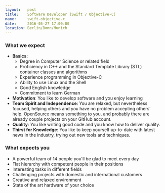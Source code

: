 ```yaml
---
layout:   post
title:    Software Developer (Swift / Objective-C)
name:     swift-objective-c
date:     2016-05-27 17:00:00
location: Berlin/Bonn/Munich
---
```


### What we expect

- **Basics**:
    + Degree in Computer Science or related field
    + Proficiency in C++ and the Standard Template Library (STL) container classes and algorithms
    + Experience programming in Objective-C
    + Ability to use Linux and the Shell
    + Good English knowledge
    + Commitment to learn German
- **Motivation**: You like to develop software and you enjoy learning
- **Team Spirit and Independence**: You are relaxed, but nevertheless focused, helping others and you have no problem accepting others' help. OpenSource means something to you, and probably there are already couple projects on your GitHub account.
- **Quality**: You like writing good code and you know how to deliver quality.
- **Thirst for Knowledge**: You like to keep yourself up-to-date with latest news in the industry, trying out new tools and techniques.

### What expects you

- A powerful team of 14 people you'll be glad to meet every day
- Flat hierarchy with competent people in their positions
- Interesting tasks in different fields
- Challenging projects with domestic and international customers
- Creative and relaxed environment
- State of the art hardware of your choice
